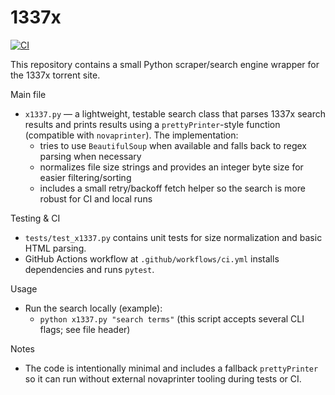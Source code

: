# 1337x

[![CI](https://github.com/sambit15k/1337x/actions/workflows/ci.yml/badge.svg?branch=dev)](https://github.com/sambit15k/1337x/actions/workflows/ci.yml)

This repository contains a small Python scraper/search engine wrapper for the 1337x torrent site.

Main file
- `x1337.py` — a lightweight, testable search class that parses 1337x search results and prints
  results using a `prettyPrinter`-style function (compatible with `novaprinter`). The implementation:
  - tries to use `BeautifulSoup` when available and falls back to regex parsing when necessary
  - normalizes file size strings and provides an integer byte size for easier filtering/sorting
  - includes a small retry/backoff fetch helper so the search is more robust for CI and local runs

Testing & CI
- `tests/test_x1337.py` contains unit tests for size normalization and basic HTML parsing.
- GitHub Actions workflow at `.github/workflows/ci.yml` installs dependencies and runs `pytest`.

Usage
- Run the search locally (example):
  - `python x1337.py "search terms"` (this script accepts several CLI flags; see file header)

Notes
- The code is intentionally minimal and includes a fallback `prettyPrinter` so it can run without
  external novaprinter tooling during tests or CI.
